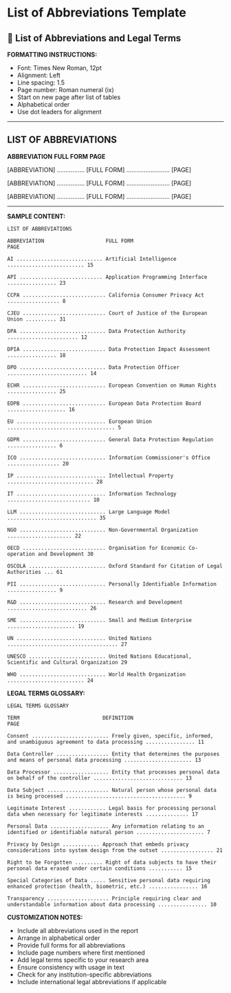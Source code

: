 # List of Abbreviations Template

## 📝 List of Abbreviations and Legal Terms

**FORMATTING INSTRUCTIONS:**
- Font: Times New Roman, 12pt
- Alignment: Left
- Line spacing: 1.5
- Page number: Roman numeral (ix)
- Start on new page after list of tables
- Alphabetical order
- Use dot leaders for alignment

---

## LIST OF ABBREVIATIONS

**ABBREVIATION** **FULL FORM** **PAGE**

[ABBREVIATION] ................ [FULL FORM] ......................... [PAGE]

[ABBREVIATION] ................ [FULL FORM] ......................... [PAGE]

[ABBREVIATION] ................ [FULL FORM] ......................... [PAGE]

---

**SAMPLE CONTENT:**

```
LIST OF ABBREVIATIONS

ABBREVIATION                    FULL FORM                                    PAGE

AI ............................ Artificial Intelligence ......................... 15

API ........................... Application Programming Interface ................ 23

CCPA ........................... California Consumer Privacy Act ................. 8

CJEU ........................... Court of Justice of the European Union .......... 31

DPA ............................ Data Protection Authority ....................... 12

DPIA ........................... Data Protection Impact Assessment ................ 18

DPO ............................ Data Protection Officer .......................... 14

ECHR ........................... European Convention on Human Rights ................ 25

EDPB ........................... European Data Protection Board ................... 16

EU ............................. European Union ................................... 5

GDPR ........................... General Data Protection Regulation ................ 6

ICO ............................ Information Commissioner's Office ................. 20

IP ............................. Intellectual Property ............................ 28

IT ............................. Information Technology ........................... 10

LLM ............................ Large Language Model ............................. 35

NGO ............................ Non-Governmental Organization ..................... 22

OECD ........................... Organisation for Economic Co-operation and Development 30

OSCOLA ......................... Oxford Standard for Citation of Legal Authorities ... 61

PII ............................ Personally Identifiable Information ................ 9

R&D ............................ Research and Development .......................... 26

SME ............................ Small and Medium Enterprise ...................... 19

UN ............................. United Nations .................................... 27

UNESCO ......................... United Nations Educational, Scientific and Cultural Organization 29

WHO ............................ World Health Organization ......................... 24
```

**LEGAL TERMS GLOSSARY:**

```
LEGAL TERMS GLOSSARY

TERM                           DEFINITION                                    PAGE

Consent ......................... Freely given, specific, informed, and unambiguous agreement to data processing ................ 11

Data Controller ................. Entity that determines the purposes and means of personal data processing ...................... 13

Data Processor .................. Entity that processes personal data on behalf of the controller ............................. 13

Data Subject .................... Natural person whose personal data is being processed ....................................... 9

Legitimate Interest ............ Legal basis for processing personal data when necessary for legitimate interests .............. 17

Personal Data ................... Any information relating to an identified or identifiable natural person ...................... 7

Privacy by Design ............ Approach that embeds privacy considerations into system design from the outset ................. 21

Right to be Forgotten ......... Right of data subjects to have their personal data erased under certain conditions ........... 15

Special Categories of Data ..... Sensitive personal data requiring enhanced protection (health, biometric, etc.) ................ 16

Transparency .................... Principle requiring clear and understandable information about data processing ................ 10
```

**CUSTOMIZATION NOTES:**
- Include all abbreviations used in the report
- Arrange in alphabetical order
- Provide full forms for all abbreviations
- Include page numbers where first mentioned
- Add legal terms specific to your research area
- Ensure consistency with usage in text
- Check for any institution-specific abbreviations
- Include international legal abbreviations if applicable

